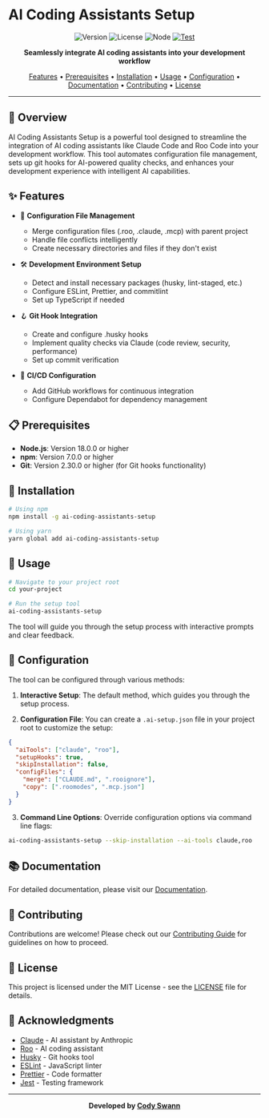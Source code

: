 # AI Coding Assistants Setup

<div align="center">

![Version](https://img.shields.io/badge/version-2.0.0-blue.svg)
![License](https://img.shields.io/badge/license-MIT-green.svg)
![Node](https://img.shields.io/badge/node-%3E%3D18.0.0-brightgreen.svg)
[![Test](https://github.com/CodySwannGT/ai-coding-assistants-setup/actions/workflows/ci.yml/badge.svg)](https://github.com/CodySwannGT/ai-coding-assistants-setup/actions/workflows/ci.yml)

**Seamlessly integrate AI coding assistants into your development workflow**

[Features](#features) • [Prerequisites](#prerequisites) • [Installation](#installation) • [Usage](#usage) • [Configuration](#configuration) • [Documentation](./docs/) • [Contributing](./CONTRIBUTING.md) • [License](#license)

</div>

---

## 🚀 Overview

AI Coding Assistants Setup is a powerful tool designed to streamline the integration of AI coding assistants like Claude Code and Roo Code into your development workflow. This tool automates configuration file management, sets up git hooks for AI-powered quality checks, and enhances your development experience with intelligent AI capabilities.

## ✨ Features

- 🔄 **Configuration File Management**
  - Merge configuration files (.roo, .claude, .mcp) with parent project
  - Handle file conflicts intelligently
  - Create necessary directories and files if they don't exist

- 🛠️ **Development Environment Setup**
  - Detect and install necessary packages (husky, lint-staged, etc.)
  - Configure ESLint, Prettier, and commitlint
  - Set up TypeScript if needed

- 🪝 **Git Hook Integration**
  - Create and configure .husky hooks
  - Implement quality checks via Claude (code review, security, performance)
  - Set up commit verification

- 🔄 **CI/CD Configuration**
  - Add GitHub workflows for continuous integration
  - Configure Dependabot for dependency management

## 📋 Prerequisites

- **Node.js**: Version 18.0.0 or higher
- **npm**: Version 7.0.0 or higher
- **Git**: Version 2.30.0 or higher (for Git hooks functionality)

## 🔧 Installation

```sh
# Using npm
npm install -g ai-coding-assistants-setup

# Using yarn
yarn global add ai-coding-assistants-setup
```

## 🏁 Usage

```sh
# Navigate to your project root
cd your-project

# Run the setup tool
ai-coding-assistants-setup
```

The tool will guide you through the setup process with interactive prompts and clear feedback.

## 📝 Configuration

The tool can be configured through various methods:

1. **Interactive Setup**: The default method, which guides you through the setup process.

2. **Configuration File**: You can create a `.ai-setup.json` file in your project root to customize the setup:

```json
{
  "aiTools": ["claude", "roo"],
  "setupHooks": true,
  "skipInstallation": false,
  "configFiles": {
    "merge": ["CLAUDE.md", ".rooignore"],
    "copy": [".roomodes", ".mcp.json"]
  }
}
```

3. **Command Line Options**: Override configuration options via command line flags:

```sh
ai-coding-assistants-setup --skip-installation --ai-tools claude,roo
```

## 📚 Documentation

For detailed documentation, please visit our [Documentation](./docs/README.md).

## 🤝 Contributing

Contributions are welcome! Please check out our [Contributing Guide](./CONTRIBUTING.md) for guidelines on how to proceed.

## 📄 License

This project is licensed under the MIT License - see the [LICENSE](./LICENSE.md) file for details.

## 🙏 Acknowledgments

- [Claude](https://www.anthropic.com/claude) - AI assistant by Anthropic
- [Roo](https://roo.ai) - AI coding assistant
- [Husky](https://typicode.github.io/husky/) - Git hooks tool
- [ESLint](https://eslint.org/) - JavaScript linter
- [Prettier](https://prettier.io/) - Code formatter
- [Jest](https://jestjs.io/) - Testing framework

---

<div align="center">

**Developed by [Cody Swann](https://github.com/CodySwannGT)**

</div>

